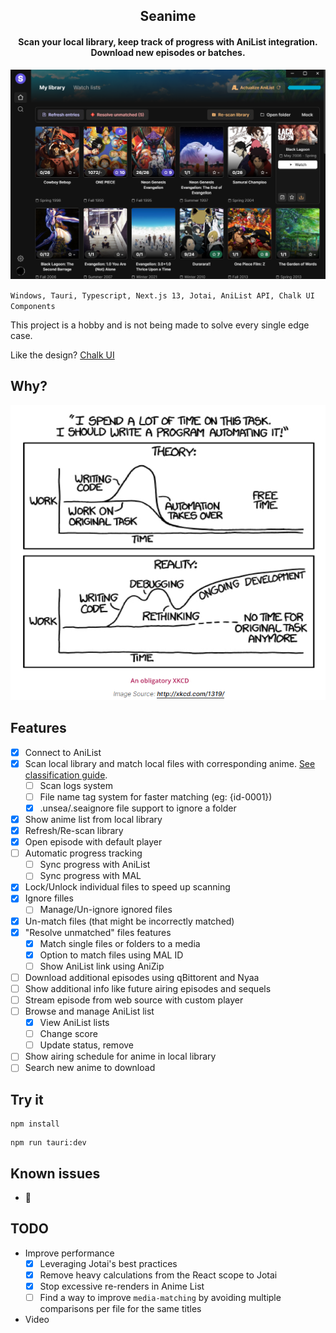 <h2 align="center"><b>Seanime</b></h2>

<h4 align="center">Scan your local library, keep track of progress with AniList integration. Download new episodes or
batches.</h4>

![img_2.png](img_2.png)

``
Windows, Tauri, Typescript, Next.js 13, Jotai, AniList API, Chalk UI Components
``

This project is a hobby and is not being made to solve every single edge case.

Like the design? [Chalk UI](https://github.com/5rahim/chalk-ui)

## Why?

![img_1.png](img_1.png)

## Features

- [x] Connect to AniList
- [x] Scan local library and match local files with corresponding
  anime. [See classification guide](https://github.com/5rahim/seanime/blob/main/guide.md).
  - [ ] Scan logs system
  - [ ] File name tag system for faster matching (eg: {id-0001})
  - [x] .unsea/.seaignore file support to ignore a folder
- [x] Show anime list from local library
- [x] Refresh/Re-scan library
- [x] Open episode with default player
- [ ] Automatic progress tracking
  - [ ] Sync progress with AniList
  - [ ] Sync progress with MAL
- [x] Lock/Unlock individual files to speed up scanning
- [x] Ignore filles
  - [ ] Manage/Un-ignore ignored files
- [x] Un-match files (that might be incorrectly matched)
- [x] "Resolve unmatched" files features
  - [x] Match single files or folders to a media
  - [x] Option to match files using MAL ID
  - [ ] Show AniList link using AniZip
- [ ] Download additional episodes using qBittorent and Nyaa
- [ ] Show additional info like future airing episodes and sequels
- [ ] Stream episode from web source with custom player
- [ ] Browse and manage AniList list
  - [x] View AniList lists
  - [ ] Change score
  - [ ] Update status, remove
- [ ] Show airing schedule for anime in local library
- [ ] Search new anime to download

## Try it

```shell
npm install
```

```shell
npm run tauri:dev
```

## Known issues

- :shrug:

## TODO

- Improve performance
  - [x] Leveraging Jotai's best practices
  - [x] Remove heavy calculations from the React scope to Jotai
  - [x] Stop excessive re-renders in Anime List
  - [ ] Find a way to improve `media-matching` by avoiding multiple comparisons per file for the same titles
- Video
